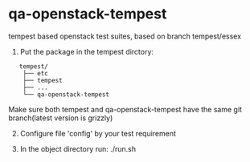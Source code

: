 qa-openstack-tempest
====================

tempest based openstack test suites, based on branch tempest/essex

1. Put the package in the tempest dirctory:
```
   tempest/
    ├── etc
    ├── tempest
    ├── ...
    └── qa-openstack-tempest
```

   Make sure both tempest and qa-openstack-tempest have the same git branch(latest version is grizzly)

2. Configure file 'config' by your test requirement

3. In the object directory run: ./run.sh

